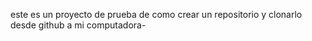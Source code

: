 este es un proyecto de prueba de como crear un repositorio y clonarlo desde github a mi computadora-